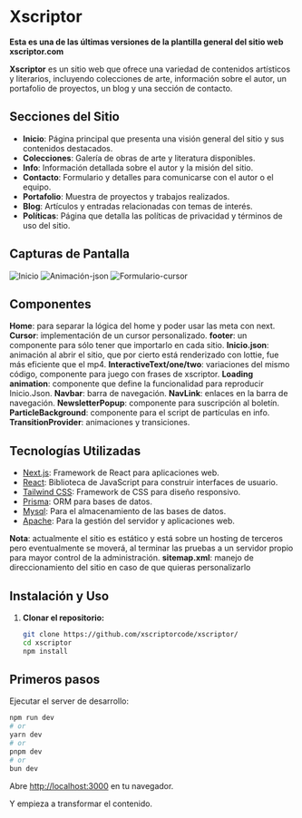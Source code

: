 # Xscriptor

**Esta es una de las últimas versiones de la plantilla general del sitio web xscriptor.com**

**Xscriptor** es un sitio web que ofrece una variedad de contenidos artísticos y literarios, incluyendo colecciones de arte, información sobre el autor, un portafolio de proyectos, un blog y una sección de contacto.

## Secciones del Sitio

- **Inicio**: Página principal que presenta una visión general del sitio y sus contenidos destacados.
- **Colecciones**: Galería de obras de arte y literatura disponibles.
- **Info**: Información detallada sobre el autor y la misión del sitio.
- **Contacto**: Formulario y detalles para comunicarse con el autor o el equipo.
- **Portafolio**: Muestra de proyectos y trabajos realizados.
- **Blog**: Artículos y entradas relacionadas con temas de interés.
- **Políticas**: Página que detalla las políticas de privacidad y términos de uso del sitio.

## Capturas de Pantalla

![Inicio](https://github.com/xscriptorcode/xscriptor/tree/master/screenshots/1.png)
![Animación-json](https://github.com/xscriptorcode/xscriptor/tree/master/screenshots/2.png)
![Formulario-cursor](https://github.com/xscriptorcode/xscriptor/tree/master/screenshots/3.png)

## Componentes
**Home**: para separar la lógica del home y poder usar las meta con next.
**Cursor**: implementación de un cursor personalizado.
**footer**: un componente para sólo tener que importarlo en cada sitio.
**Inicio.json**: animación al abrir el sitio, que por cierto está renderizado con lottie, fue más eficiente que el mp4.
**InteractiveText/one/two**: variaciones del mismo código, componente para juego con frases de xscriptor.
**Loading animation**: componente que define la funcionalidad para reproducir Inicio.Json.
**Navbar**: barra de navegación.
**NavLink**: enlaces en la barra de navegación.
**NewsletterPopup**: componente para suscripción al boletín.
**ParticleBackground**: componente para el script de partículas en info.
**TransitionProvider**: animaciones y transiciones.

## Tecnologías Utilizadas

- [Next.js](https://nextjs.org/): Framework de React para aplicaciones web.
- [React](https://reactjs.org/): Biblioteca de JavaScript para construir interfaces de usuario.
- [Tailwind CSS](https://tailwindcss.com/): Framework de CSS para diseño responsivo.
- [Prisma](https://www.prisma.io/): ORM para bases de datos.
- [Mysql](https://www.mysql.com/): Para el almacenamiento de las bases de datos.
- [Apache](https://www.apache.org/): Para la gestión del servidor y aplicaciones web.

**Nota**: actualmente el sitio es estático y está sobre un hosting de terceros pero eventualmente se moverá, al terminar las pruebas a un servidor propio para mayor control de la administración.
**sitemap.xml**: manejo de direccionamiento del sitio en caso de que quieras personalizarlo
## Instalación y Uso

1. **Clonar el repositorio:**

   ```bash
   git clone https://github.com/xscriptorcode/xscriptor/
   cd xscriptor
   npm install


## Primeros pasos

Ejecutar el server de desarrollo:

```bash
npm run dev
# or
yarn dev
# or
pnpm dev
# or
bun dev
```

Abre [http://localhost:3000](http://localhost:3000) en tu navegador.

Y empieza a transformar el contenido.

